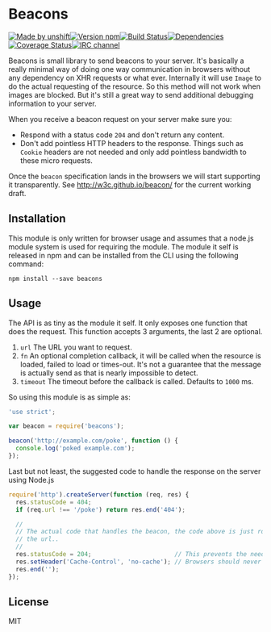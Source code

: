 # Beacons

[![Made by unshift](https://img.shields.io/badge/made%20by-unshift-00ffcc.svg?style=flat-square)](http://unshift.io)[![Version npm](http://img.shields.io/npm/v/beacons.svg?style=flat-square)](http://browsenpm.org/package/beacons)[![Build Status](http://img.shields.io/travis/unshiftio/beacons/master.svg?style=flat-square)](https://travis-ci.org/unshiftio/beacons)[![Dependencies](https://img.shields.io/david/unshiftio/beacons.svg?style=flat-square)](https://david-dm.org/unshiftio/beacons)[![Coverage Status](http://img.shields.io/coveralls/unshiftio/beacons/master.svg?style=flat-square)](https://coveralls.io/r/unshiftio/beacons?branch=master)[![IRC channel](http://img.shields.io/badge/IRC-irc.freenode.net%23unshift-00a8ff.svg?style=flat-square)](http://webchat.freenode.net/?channels=unshift)

Beacons is small library to send beacons to your server. It's basically a really
minimal way of doing one way communication in browsers without any dependency on
XHR requests or what ever. Internally it will use `Image` to do the actual
requesting of the resource. So this method will not work when images are
blocked. But it's still a great way to send additional debugging information to
your server.

When you receive a beacon request on your server make sure you:

- Respond with a status code `204` and don't return any content.
- Don't add pointless HTTP headers to the response. Things such as `Cookie`
  headers are not needed and only add pointless bandwidth to these micro
  requests.

Once the `beacon` specification lands in the browsers we will start supporting
it transparently. See http://w3c.github.io/beacon/ for the current working draft.

## Installation

This module is only written for browser usage and assumes that a node.js module
system is used for requiring the module. The module it self is released in npm
and can be installed from the CLI using the following command:

```
npm install --save beacons
```

## Usage

The API is as tiny as the module it self. It only exposes one function that does
the request. This function accepts 3 arguments, the last 2 are optional.

1. `url` The URL you want to request.
2. `fn` An optional completion callback, it will be called when the resource is
   loaded, failed to load or times-out. It's not a guarantee that the message is
   actually send as that is nearly impossible to detect.
3. `timeout` The timeout before the callback is called. Defaults to `1000` ms.

So using this module is as simple as:

```js
'use strict';

var beacon = require('beacons');

beacon('http://example.com/poke', function () {
  console.log('poked example.com');
});
```

Last but not least, the suggested code to handle the response on the server
using Node.js

```js
require('http').createServer(function (req, res) {
  res.statusCode = 404;
  if (req.url !== '/poke') return res.end('404');

  //
  // The actual code that handles the beacon, the code above is just routing of
  // the url..
  //
  res.statusCode = 204;                       // This prevents the need to send a body.
  res.setHeader('Cache-Control', 'no-cache'); // Browsers should never cache this.
  res.end(''); 
});
```

## License

MIT
